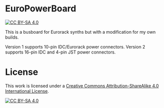 # EuroPowerBoard
[![CC BY-SA 4.0][cc-by-sa-shield]][cc-by-sa]

This is a busboard for Eurorack synths but with a modification for my own builds.

Version 1 supports 10-pin IDC/Eurorack power connectors.
Version 2 supports 16-pin IDC and 4-pin JST power connectors.

# License

This work is licensed under a
[Creative Commons Attribution-ShareAlike 4.0 International License][cc-by-sa].

[![CC BY-SA 4.0][cc-by-sa-image]][cc-by-sa]

[cc-by-sa]: http://creativecommons.org/licenses/by-sa/4.0/
[cc-by-sa-image]: https://licensebuttons.net/l/by-sa/4.0/88x31.png
[cc-by-sa-shield]: https://img.shields.io/badge/License-CC%20BY--SA%204.0-lightgrey.svg